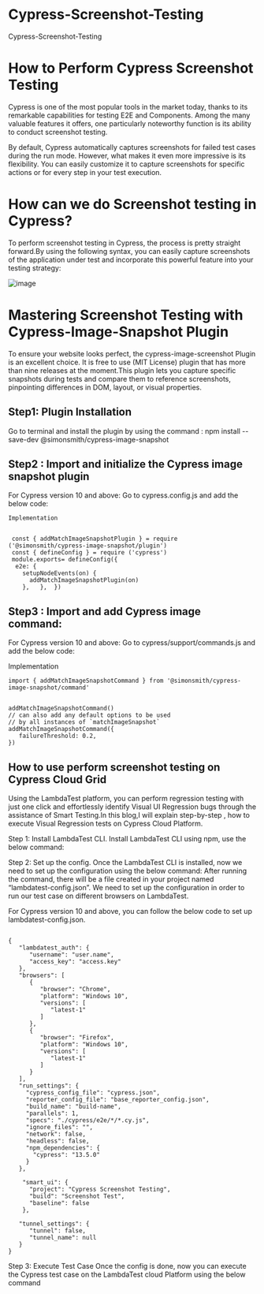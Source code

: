 # Cypress-Screenshot-Testing
Cypress-Screenshot-Testing

# How to Perform Cypress Screenshot Testing
Cypress is one of the most popular tools in the market today, thanks to its remarkable capabilities for testing E2E and Components. Among the many valuable features it offers, one particularly noteworthy function is its ability to conduct screenshot testing.

By default, Cypress automatically captures screenshots for failed test cases during the run mode. However, what makes it even more impressive is its flexibility. You can easily customize it to capture screenshots for specific actions or for every step in your test execution.


# How can we do Screenshot testing in Cypress?
To perform screenshot testing in Cypress, the process is pretty straight forward.By using the following syntax, you can easily capture screenshots of the application under test and incorporate this powerful feature into your testing strategy:



![image](https://github.com/Anshita-Bhasin/Cypress-Screenshot-Testing/assets/10338077/f726405d-ea25-4d55-a438-177c708fd1c5)


# Mastering Screenshot Testing with Cypress-Image-Snapshot Plugin

To ensure your website looks perfect, the cypress-image-screenshot Plugin is an excellent choice. It is free to use (MIT License) plugin that has more than nine releases at the moment.This plugin lets you capture specific snapshots during tests and compare them to reference screenshots, pinpointing differences in DOM, layout, or visual properties.

## Step1: Plugin Installation
Go to terminal and install the plugin by using the command : npm install --save-dev @simonsmith/cypress-image-snapshot

## Step2 : Import and initialize the Cypress image snapshot plugin
For Cypress version 10 and above: Go to cypress.config.js and add the below code:

```
Implementation

 
 const { addMatchImageSnapshotPlugin } = require ('@simonsmith/cypress-image-snapshot/plugin')
 const { defineConfig } = require ('cypress')
 module.exports= defineConfig({
  e2e: {
    setupNodeEvents(on) {
      addMatchImageSnapshotPlugin(on)
    },   },  })

```


## Step3 : Import and add Cypress image command:
For Cypress version 10 and above: Go to cypress/support/commands.js and add the below code:

Implementation

 ```
 import { addMatchImageSnapshotCommand } from '@simonsmith/cypress-image-snapshot/command'


 addMatchImageSnapshotCommand()
// can also add any default options to be used
// by all instances of `matchImageSnapshot`
 addMatchImageSnapshotCommand({
    failureThreshold: 0.2,
})
```

## How to use perform screenshot testing on Cypress Cloud Grid

Using the LambdaTest platform, you can perform regression testing with just one click and effortlessly identify Visual UI Regression bugs through the assistance of Smart Testing.In this blog,I will explain step-by-step , how to execute Visual Regression tests on Cypress Cloud Platform.

Step 1: Install LambdaTest CLI.
Install LambdaTest CLI using npm, use the below command: <npm install lambdatest-cypress-cli>

Step 2: Set up the config.
Once the LambdaTest CLI is installed, now we need to set up the configuration using the below command: <lambdatest-cypress init>
After running the command, there will be a file created in your project named “lambdatest-config.json”. We need to set up the configuration in order to run our test case on different browsers on LambdaTest.

For Cypress version 10 and above, you can follow the below code to set up lambdatest-config.json.

```

{
   "lambdatest_auth": {
      "username": "user.name",
      "access_key": "access.key"
   },
   "browsers": [
      {
         "browser": "Chrome",
         "platform": "Windows 10",
         "versions": [
            "latest-1"
         ]
      },
      {
         "browser": "Firefox",
         "platform": "Windows 10",
         "versions": [
            "latest-1"
         ]
      }
   ],
   "run_settings": {
     "cypress_config_file": "cypress.json",
     "reporter_config_file": "base_reporter_config.json",
     "build_name": "build-name",
     "parallels": 1,
     "specs": "./cypress/e2e/*/*.cy.js",
     "ignore_files": "",
     "network": false,
     "headless": false,
     "npm_dependencies": {
       "cypress": "13.5.0"
     }
   },

    "smart_ui": {
      "project": "Cypress Screenshot Testing",
      "build": "Screenshot Test",
      "baseline": false
    },

   "tunnel_settings": {
      "tunnel": false,
      "tunnel_name": null
   }
}

```

Step 3: Execute Test Case
Once the config is done, now you can execute the Cypress test case on the LambdaTest cloud Platform using the below command  <lambdatest-cypress run>



